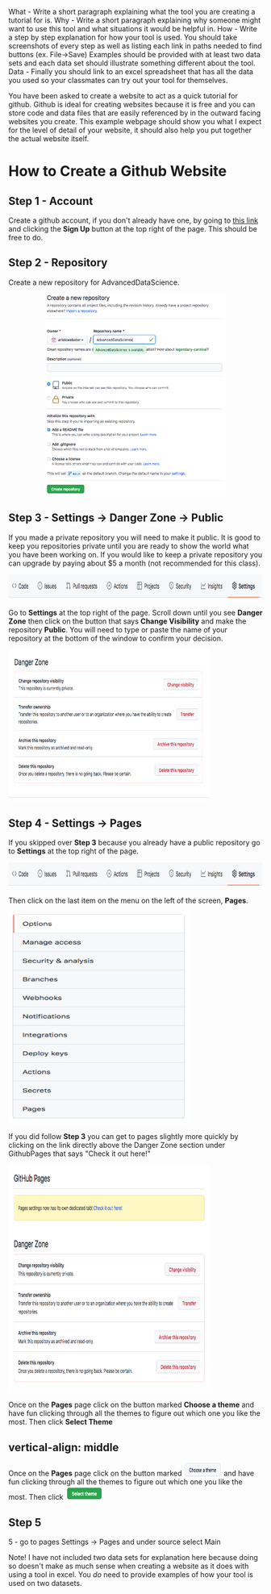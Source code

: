 
What - Write a short paragraph explaining what the tool you are creating a tutorial for is. 
Why - Write a short paragraph explaining why someone might want to use this tool and what situations it would be helpful in.
How - Write a step by step explanation for how your tool is used. You should take screenshots of every step as well as listing each link in paths needed to find buttons (ex. File->Save) Examples should be provided with at least two data sets and each data set should illustrate something different about the tool. 
Data - Finally you should link to an excel spreadsheet that has all the data you used so your classmates can try out your tool for themselves. 


You have been asked to create a website to act as a quick tutorial for github. Github is ideal for creating websites because it is free and you can store code and data files that are easily referenced by in the outward facing websites you create. This example webpage should show you what I expect for the level of detail of your website, it should also help you put together the actual website itself. 

# How to Create a Github Website

## Step 1 - Account

Create a github account, if you don't already have one, by going to [this link](https://github.com/) and clicking the **Sign Up** button at the top right of the page. This should be free to do.

## Step 2 - Repository

Create a new repository for AdvancedDataScience.

<p align="center">
  <img width="360" height="400" src="CreateGitRepository.png">
</p>

## Step 3 - Settings -> Danger Zone -> Public

If you made a private repository you will need to make it public. It is good to keep you repositories private until you are ready to show the world what you have been working on. If you would like to keep a private repository you can upgrade by paying about $5 a month (not recommended for this class). 

<p align="center">
  <img width="900" height="50" src="Settings.png">
</p>

Go to **Settings** at the top right of the page. Scroll down until you see **Danger Zone** then click on the button that says **Change Visibility** and make the repository **Public**. You will need to type or paste the name of your repository at the bottom of the window to confirm your decision. 

<p align="left">
  <img width="400" height="300" src="DangerZone.png">
</p>


## Step 4 - Settings -> Pages

If you skipped over **Step 3** because you already have a public repository go to **Settings** at the top right of the page. 

<p align="center">
  <img width="900" height="50" src="Settings.png">
</p>

Then click on the last item on the menu on the left of the screen, **Pages**.

<p align="left">
  <img width="360" height="420" src="Pages.png">
</p>

If you did follow **Step 3** you can get to pages slightly more quickly by clicking on the link directly above the Danger Zone section under GithubPages that says "Check it out here!"

<p align="left">
  <img width="400" height="450" src="DangerZonePages.png">
</p>

Once on the **Pages** page click on the button marked **Choose a theme** and have fun clicking through all the themes to figure out which one you like the most. Then click **Select Theme**


<h2>vertical-align: middle</h2>
<p>Once on the <b>Pages</b> page click on the button marked <img src="ChooseTheme.png" alt="Choose a theme" width="75" height="30" style="vertical-align:bottom"> and have fun clicking through all the themes to figure out which one you like the most. Then click <img src="SelectTheme.png" alt="Choose a theme" width="75" height="30" style="vertical-align:bottom"></p>



## Step 5
5 - go to pages Settings -> Pages  and under source select Main

Note! I have not included two data sets for explanation here because doing so doesn't make as much sense when creating a website as it does with using a tool in excel. You *do* need to provide examples of how your tool is used on two datasets. 
